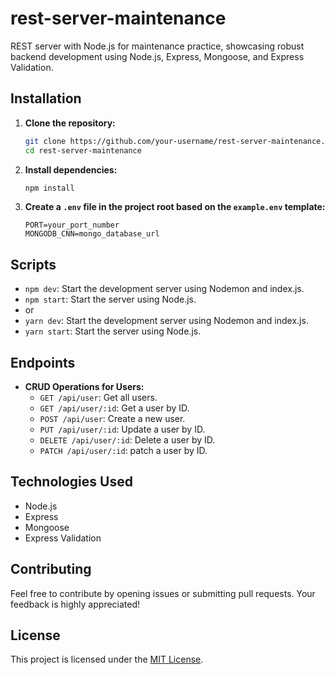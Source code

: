 # rest-server-maintenance

REST server with Node.js for maintenance practice, showcasing robust backend development using Node.js, Express, Mongoose, and Express Validation.

## Installation

1. **Clone the repository:**

   ```bash
   git clone https://github.com/your-username/rest-server-maintenance.git
   cd rest-server-maintenance
   ```

2. **Install dependencies:**

   ```bash
   npm install
   ```

3. **Create a `.env` file in the project root based on the `example.env` template:**

   ```env
   PORT=your_port_number
   MONGODB_CNN=mongo_database_url
   ```

## Scripts

- `npm dev`: Start the development server using Nodemon and index.js.
- `npm start`: Start the server using Node.js.
- or
- `yarn dev`: Start the development server using Nodemon and index.js.
- `yarn start`: Start the server using Node.js.



## Endpoints

- **CRUD Operations for Users:**
  - `GET /api/user`: Get all users.
  - `GET /api/user/:id`: Get a user by ID.
  - `POST /api/user`: Create a new user.
  - `PUT /api/user/:id`: Update a user by ID.
  - `DELETE /api/user/:id`: Delete a user by ID.
  - `PATCH /api/user/:id`: patch a user by ID.

## Technologies Used

- Node.js
- Express
- Mongoose
- Express Validation

## Contributing

Feel free to contribute by opening issues or submitting pull requests. Your feedback is highly appreciated!

## License

This project is licensed under the [MIT License](LICENSE).
